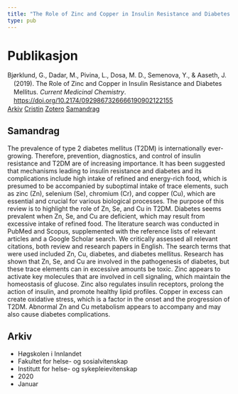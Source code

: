 ```yaml
---
title: "The Role of Zinc and Copper in Insulin Resistance and Diabetes Mellitus"
type: pub
---
```

<h1>Publikasjon</h1>
<article id="csl-bib-container-DTBI7SXM" class="csl-bib-container">
  <div class="csl-bib-body" style="line-height: 1.35; padding-left: 1em; text-indent:-1em;">
  <div class="csl-entry">Bj&#xF8;rklund, G., Dadar, M., Pivina, L., Dosa, M. D., Semenova, Y., &amp; Aaseth, J. (2019). The Role of Zinc and Copper in Insulin Resistance and Diabetes Mellitus. <i>Current Medicinal Chemistry</i>. <a href="https://doi.org/10.2174/0929867326666190902122155">https://doi.org/10.2174/0929867326666190902122155</a></div>
</div>
  <div class="csl-bib-buttons">
    <a href="#taxonomy-article-DTBI7SXM" class="csl-bib-button">Arkiv</a>
    <a href="https://app.cristin.no/results/show.jsf?id=1785394" alt="Cristin URL" class="csl-bib-button">Cristin</a>
    <a href="http://zotero.org/groups/5022929/items/DTBI7SXM" alt="Zotero URL" class="csl-bib-button">Zotero</a>
    <a href="#abstract-article-DTBI7SXM" class="csl-bib-button">Samandrag</a>
  </div>
  <div id="csl-bib-meta-container-DTBI7SXM"></div>
</article>
<div id="csl-bib-meta-DTBI7SXM" class="csl-bib-meta">
  <article id="abstract-article-DTBI7SXM" class="abstract-article">
    <h1>Samandrag</h1>
    The prevalence of type 2 diabetes mellitus (T2DM) is internationally ever-growing. Therefore, prevention, diagnostics, and control of insulin resistance and T2DM are of increasing importance. It has been suggested that mechanisms leading to insulin resistance and diabetes and its complications include high intake of refined and energy-rich food, which is presumed to be accompanied by suboptimal intake of trace elements, such as zinc (Zn), selenium (Se), chromium (Cr), and copper (Cu), which are essential and crucial for various biological processes. The purpose of this review is to highlight the role of Zn, Se, and Cu in T2DM. Diabetes seems prevalent when Zn, Se, and Cu are deficient, which may result from excessive intake of refined food. The literature search was conducted in PubMed and Scopus, supplemented with the reference lists of relevant articles and a Google Scholar search. We critically assessed all relevant citations, both review and research papers in English. The search terms that were used included Zn, Cu, diabetes, and diabetes mellitus. Research has shown that Zn, Se, and Cu are involved in the pathogenesis of diabetes, but these trace elements can in excessive amounts be toxic. Zinc appears to activate key molecules that are involved in cell signaling, which maintain the homeostasis of glucose. Zinc also regulates insulin receptors, prolong the action of insulin, and promote healthy lipid profiles. Copper in excess can create oxidative stress, which is a factor in the onset and the progression of T2DM. Abnormal Zn and Cu metabolism appears to accompany and may also cause diabetes complications.
  </article>
  <article id="taxonomy-article-DTBI7SXM" class="taxonomy-article">
    <h1>Arkiv</h1>
    <ul>
      <li>Høgskolen i Innlandet</li>
      <li>Fakultet for helse- og sosialvitenskap</li>
      <li>Institutt for helse- og sykepleievitenskap</li>
      <li>2020</li>
      <li>Januar</li>
    </ul>
  </article>
</div>
